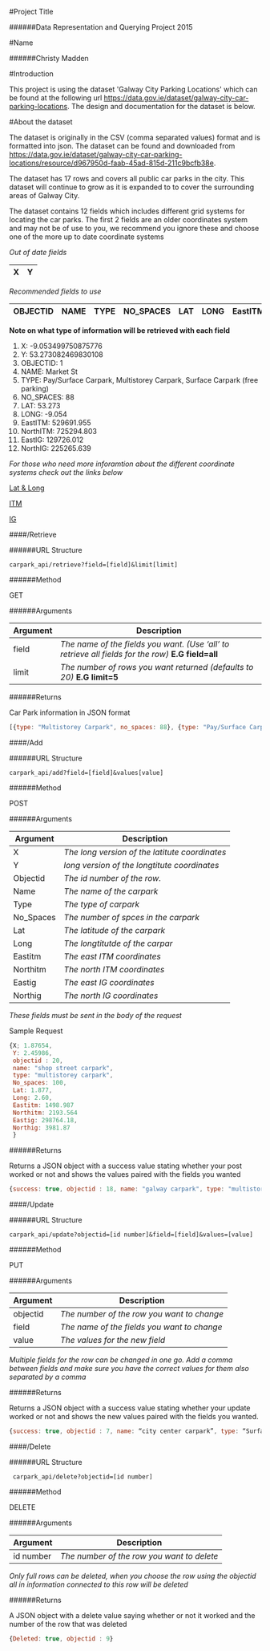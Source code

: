#Project Title

######Data Representation and Querying Project 2015

#Name

######Christy Madden

#Introduction

This project is using the dataset 'Galway City Parking Locations' which can be found at the following url https://data.gov.ie/dataset/galway-city-car-parking-locations. The design and documentation for the dataset is below.

#About the dataset

The dataset is originally in the CSV (comma separated values) format and is formatted into json. The dataset can be found and downloaded from https://data.gov.ie/dataset/galway-city-car-parking-locations/resource/d967950d-faab-45ad-815d-211c9bcfb38e.

The dataset has 17 rows and covers all public car parks in the city. This dataset will continue to grow as it is expanded to to cover the surrounding areas of Galway City. 

The dataset contains 12 fields which includes different grid systems for locating the car parks.
The first 2 fields are an older coordinates system and may not be of use to you, we recommend you ignore these and choose one of the more up to date coordinate systems

*Out of date fields*

|  X |  Y |
|---|---|

*Recommended fields to use*

|OBJECTID|NAME|TYPE|NO_SPACES|LAT|LONG|EastITM|NorthITM|EastIG|NorthIG|   
|---|---|---|---|---|---|---|---|---|---|

**Note on what type of information will be retrieved with each field**

1. X: -9.053499750875776
2. Y: 53.273082469830108
3. OBJECTID: 1
4. NAME: Market St
5. TYPE: Pay/Surface Carpark, Multistorey Carpark, Surface Carpark (free parking)
6. NO_SPACES: 88
7. LAT: 53.273
8. LONG: -9.054
9. EastITM: 529691.955
10. NorthITM: 725294.803
11. EastIG: 129726.012
12. NorthIG: 225265.639

*For those who need more inforamtion about the different coordinate systems check out the links below*

[Lat & Long](https://www.learner.org/jnorth/tm/LongitudeIntro.html)

[ITM](https://en.wikipedia.org/wiki/Irish_Transverse_Mercator)

[IG](https://en.wikipedia.org/wiki/Irish_grid_reference_system)

####/Retrieve

######URL Structure 

    carpark_api/retrieve?field=[field]&limit[limit]

######Method

GET 

######Arguments 

|Argument|Description|
|---|---|
| field |  *The name of the fields you want. (Use ‘all’ to retrieve all fields for the row)* **E.G field=all**|
|limit| *The number of rows you want returned (defaults to 20)* **E.G limit=5**|

######Returns

Car Park information in JSON format

```javascript
[{type: "Multistorey Carpark", no_spaces: 88}, {type: "Pay/Surface Carpark", no_spaces: 100}]
```

####/Add

######URL Structure 

    carpark_api/add?field=[field]&values[value]
    
######Method

POST

######Arguments

|Argument|Description|
|---|---|
| X |  *The long version of the latitute coordinates*|
|Y| *long version of the longtitute coordinates*|
| Objectid |  *The id number of the row.*|
|Name| *The name of the carpark*|
| Type |  *The type of carpark*|
|No_Spaces| *The number of spces in the carpark*|
| Lat |  *The latitude of the carpark*|
|Long| *The longtitutde of the carpar*|
| Eastitm |  *The east ITM coordinates*|
|Northitm| *The north ITM coordinates*|
| Eastig |  *The east IG coordinates*|
|Northig| *The north IG coordinates*|

*These fields must be sent in the body of the request*

Sample Request

```javascript
{X; 1.87654, 
 Y: 2.45986, 
 objectid : 20, 
 name: "shop street carpark", 
 type: "multistorey carpark",
 No_spaces: 100,
 Lat: 1.877,
 Long: 2.60,
 Eastitm: 1498.987
 Northitm: 2193.564
 Eastig: 298764.18,
 Northig: 3981.87
 }
```

######Returns

Returns a JSON object with a success value stating whether your post worked or not and shows the values paired with the fields you wanted

```javascript
{success: true, objectid : 18, name: "galway carpark", type: "multistorey carpark"}
```

####/Update

######URL Structure 

    carpark_api/update?objectid=[id number]&field=[field]&values=[value]
    
######Method

PUT

######Arguments

|Argument|Description|
|---|---|
| objectid  |  *The number of the row you want to change*|
|field | *The name of the fields you want to change*|
|value  | *The values for the new field*|

*Multiple fields for the row can be changed in one go. Add a comma between fields and make sure you have the correct values for them also separated by a comma*

######Returns

Returns a JSON object with a success value stating whether your update worked or not and shows the new values paired with the fields you wanted.

```javascript
{success: true, objectid : 7, name: “city center carpark”, type: “Surface Carpark (free parking)”}
```

####/Delete

######URL Structure

     carpark_api/delete?objectid=[id number]
     
######Method

DELETE 

######Arguments

|Argument|Description|
|---|---|
| id number  |  *The number of the row you want to delete*|

*Only full rows can be deleted, when you choose the row using the objectid all in information connected to this row will be deleted*

######Returns

A JSON object with a delete value saying whether or not it worked and the number of the row that was deleted

```javascript
{Deleted: true, objectid : 9}
```





